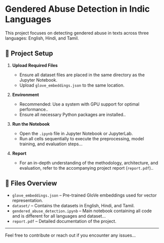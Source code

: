 # Gendered Abuse Detection in Indic Languages

This project focuses on detecting gendered abuse in texts across three languages: English, Hindi, and Tamil.

## 📁 Project Setup

1. **Upload Required Files**
   - Ensure all dataset files are placed in the same directory as the Jupyter Notebook.
   - Upload `glove_embeddings.json` to the same location.

2. **Environment**
   - Recommended: Use a system with GPU support for optimal performance..
   - Ensure all necessary Python packages are installed..

3. **Run the Notebook**
   - Open the `.ipynb` file in Jupyter Notebook or JupyterLab.
   - Run all cells sequentially to execute the preprocessing, model training, and evaluation steps...

4. **Report**
   - For an in-depth understanding of the methodology, architecture, and evaluation, refer to the accompanying project report (`report.pdf`)..

## 📄 Files Overview

- `glove_embeddings.json` – Pre-trained GloVe embeddings used for vector representation.
- `dataset/` – Contains the datasets in English, Hindi, and Tamil.
- `gendered_abuse_detection.ipynb` – Main notebook containing all code and is different for all languages and dataset...
- `report.pdf` – Detailed documentation of the project.

---

Feel free to contribute or reach out if you encounter any issues...
